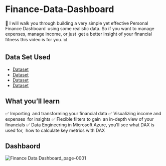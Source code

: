 # Finance-Data-Dashboard
💸 I will walk you through building a very simple yet effective Personal Finance Dashboard using some realistic data. So if you want to manage expenses, manage income, or just get a better insight of your financial fitness this video is for you. 📊
## Data Set Used
- <a href= "https://github.com/Muhammad-Ibrahim593/Finance-Data-Dashboard/blob/main/Account.csv">Dataset<a/>
- <a href= "https://github.com/Muhammad-Ibrahim593/Finance-Data-Dashboard/blob/main/Personal_Financial.csv">Dataset<a/>
- <a href= "https://github.com/Muhammad-Ibrahim593/Finance-Data-Dashboard/blob/main/Recipients.csv">Dataset<a/>
- <a href= "https://github.com/Muhammad-Ibrahim593/Finance-Data-Dashboard/blob/main/SubcategoryImages.csv">Dataset<a/>
## What you’ll learn
✅ Importing and transforming your financial data
✅ Visualizing income and expenses for insights
✅ Flexible filters to gain an in-depth view of your financials
✅ Data Engineering in Microsoft Azure, you'll see what DAX is used for, how to calculate key metrics with DAX 
## Dashbaord
![Finance Data Dashboard_page-0001](https://github.com/user-attachments/assets/16eb8039-29b5-4760-997b-0d45e6ca4145)
